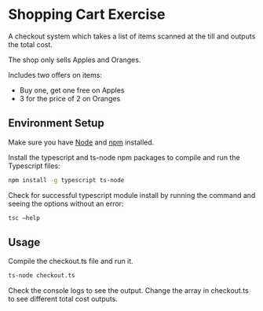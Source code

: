 # Shopping Cart Exercise

A checkout system which takes a list of items scanned at the till and outputs the total cost.

The shop only sells Apples and Oranges.

Includes two offers on items:

- Buy one, get one free on Apples
- 3 for the price of 2 on Oranges

## Environment Setup

Make sure you have [Node](https://nodejs.org/en/) and [npm](https://nodejs.org/en/) installed.

Install the typescript and ts-node npm packages to compile and run the Typescript files:

```bash
npm install -g typescript ts-node
```

Check for successful typescript module install by running the command and seeing the options without an error:

```bash
tsc —help
```

## Usage

Compile the checkout.ts file and run it.

```bash
ts-node checkout.ts
```

Check the console logs to see the output.
Change the array in checkout.ts to see different total cost outputs.
